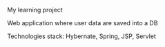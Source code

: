 
My learning project

Web application where user data are saved into a DB

Technologies stack: Hybernate, Spring, JSP, Servlet
